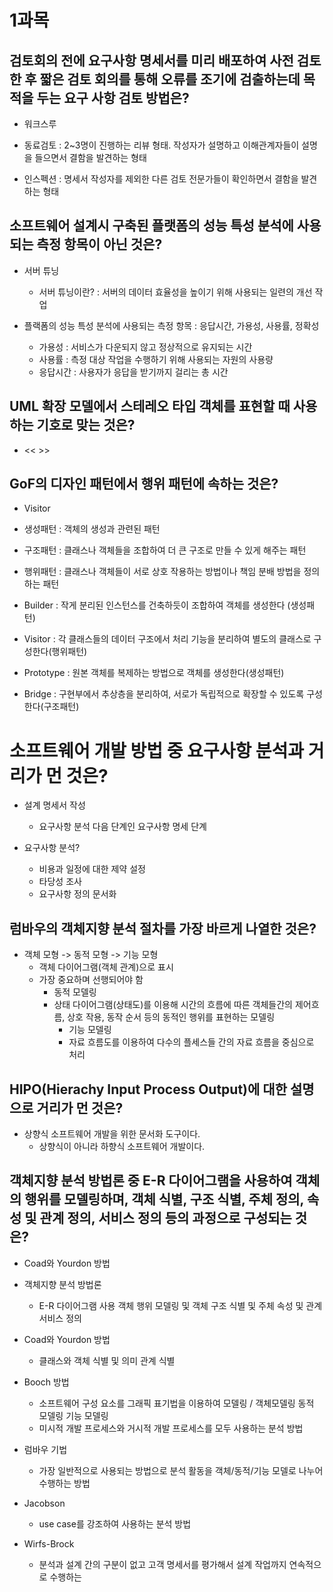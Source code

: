 # 1과목

## 검토회의 전에 요구사항 명세서를 미리 배포하여 사전 검토한 후 짧은 검토 회의를 통해 오류를 조기에 검출하는데 목적을 두는 요구 사항 검토 방법은?
- 워크스루

- 동료검토 : 2~3명이 진행하는 리뷰 형태. 작성자가 설명하고 이해관계자들이 설명을 들으면서 결함을 발견하는 형태
- 인스펙션 : 명세서 작성자를 제외한 다른 검토 전문가들이 확인하면서 결함을 발견하는 형태

## 소프트웨어 설계시 구축된 플랫폼의 성능 특성 분석에 사용되는 측정 항목이 아닌 것은?
- 서버 튜닝
  - 서버 튜닝이란? : 서버의 데이터 효율성을 높이기 위해 사용되는 일련의 개선 작업

- 플랙폼의 성능 특성 분석에 사용되는 측정 항목 : 응답시간, 가용성, 사용률, 정확성
  - 가용성 : 서비스가 다운되지 않고 정상적으로 유지되는 시간
  - 사용률 : 측정 대상 작업을 수행하기 위해 사용되는 자원의 사용량
  - 응답시간 : 사용자가 응답을 받기까지 걸리는 총 시간

## UML 확장 모델에서 스테레오 타입 객체를 표현할 때 사용하는 기호로 맞는 것은?
- << >>

## GoF의 디자인 패턴에서 행위 패턴에 속하는 것은?
- Visitor

- 생성패턴 : 객체의 생성과 관련된 패턴
- 구조패턴 : 클래스나 객체들을 조합하여 더 큰 구조로 만들 수 있게 해주는 패턴
- 행위패턴 : 클래스나 객체들이 서로 상호 작용하는 방법이나 책임 분배 방법을 정의하는 패턴

- Builder : 작게 분리된 인스턴스를 건축하듯이 조합하여 객체를 생성한다 (생성패턴)
- Visitor : 각 클래스들의 데이터 구조에서 처리 기능을 분리하여 별도의 클래스로 구성한다(행위패턴)
- Prototype : 원본 객체를 복제하는 방법으로 객체를 생성한다(생성패턴)
- Bridge : 구현부에서 추상층을 분리하여, 서로가 독립적으로 확장할 수 있도록 구성한다(구조패턴)

# 소프트웨어 개발 방법 중 요구사항 분석과 거리가 먼 것은?
- 설계 명세서 작성
  - 요구사항 분석 다음 단계인 요구사항 명세 단계

- 요구사항 분석? 
  - 비용과 일정에 대한 제약 설정
  - 타당성 조사
  - 요구사항 정의 문서화

## 럼바우의 객체지향 분석 절차를 가장 바르게 나열한 것은?
- 객체 모형 -> 동적 모형 -> 기능 모형
  - 객체 다이어그램(객체 관계)으로 표시
  - 가장 중요하며 선행되어야 함
    - 동적 모델링
    - 상태 다이어그램(상태도)를 이용해 시간의 흐름에 따른 객체들간의 제어흐름, 상호 작용, 동작 순서 등의 동적인 행위를 표현하는 모델링
      - 기능 모델링
      - 자료 흐름도를 이용하여 다수의 플세스들 간의 자료 흐름을 중심으로 처리

## HIPO(Hierachy Input Process Output)에 대한 설명으로 거리가 먼 것은?
- 상향식 소프트웨어 개발을 위한 문서화 도구이다.
  - 상향식이 아니라 하향식 소프트웨어 개발이다.

## 객체지향 분석 방법론 중 E-R 다이어그램을 사용하여 객체의 행위를 모델링하며, 객체 식별, 구조 식별, 주체 정의, 속성 및 관계 정의, 서비스 정의 등의 과정으로 구성되는 것은?
- Coad와 Yourdon 방법

- 객체지향 분석 방법론
  - E-R 다이어그램 사용 객체 행위 모델링 및 객체 구조 식별 및 주체 속성 및 관계 서비스 정의

- Coad와 Yourdon 방법
  - 클래스와 객체 식별 및 의미 관계 식별

- Booch 방법
  - 소프트웨어 구성 요소를 그래픽 표기법을 이용하여 모델링 / 객체모델링 동적 모델링 기능 모델링
  - 미시적 개발 프로세스와 거시적 개발 프로세스를 모두 사용하는 분석 방법

- 럼바우 기법
  - 가장 일반적으로 사용되는 방법으로 분석 활동을 객체/동적/기능 모델로 나누어 수행하는 방법

- Jacobson
  - use case를 강조하여 사용하는 분석 방법

- Wirfs-Brock
  - 분석과 설계 간의 구분이 없고 고객 명세서를 평가해서 설계 작업까지 연속적으로 수행하는 




